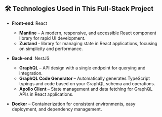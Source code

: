 ## 🛠️ Technologies Used in This Full-Stack Project

- **Front-end**: React 
    - **Mantine** – A modern, responsive, and accessible React component library for rapid UI development.
    - **Zustand** - library for managing state in React applications, focusing on simplicity and performance.

- **Back-end**: NestJS
    - **GraphQL** – API design with a single endpoint for querying and integration.
    - **GraphQL Code Generator** – Automatically generates TypeScript typings and code based on your GraphQL schema and operations.
    - **Apollo Client** – State management and data fetching for GraphQL APIs in React applications.

- **Docker** – Containerization for consistent environments, easy deployment, and dependency management.
